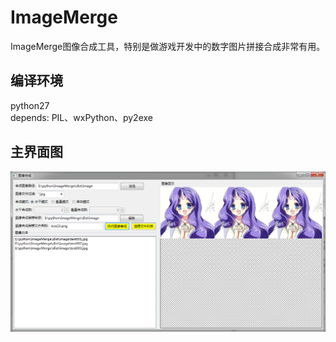 # ImageMerge
ImageMerge图像合成工具，特别是做游戏开发中的数字图片拼接合成非常有用。

## 编译环境
python27  
depends: PIL、wxPython、py2exe

## 主界面图
![ImageMerge 界面](doc/sample.png)